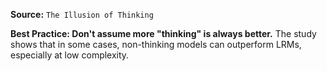 **Source:** `The Illusion of Thinking`

**Best Practice: Don't assume more "thinking" is always better.**
The study shows that in some cases, non-thinking models can outperform LRMs, especially at low complexity.
